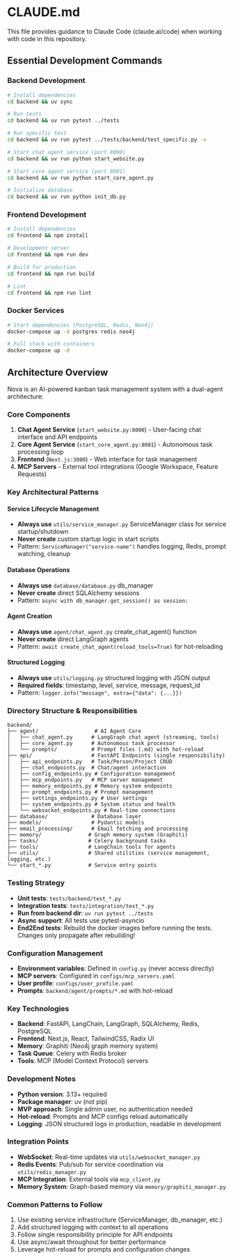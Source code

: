 # CLAUDE.md

This file provides guidance to Claude Code (claude.ai/code) when working with code in this repository.

## Essential Development Commands

### Backend Development
```bash
# Install dependencies
cd backend && uv sync

# Run tests
cd backend && uv run pytest ../tests

# Run specific test
cd backend && uv run pytest ../tests/backend/test_specific.py -v

# Start chat agent service (port 8000)
cd backend && uv run python start_website.py

# Start core agent service (port 8001)
cd backend && uv run python start_core_agent.py

# Initialize database
cd backend && uv run python init_db.py
```

### Frontend Development
```bash
# Install dependencies
cd frontend && npm install

# Development server
cd frontend && npm run dev

# Build for production
cd frontend && npm run build

# Lint
cd frontend && npm run lint
```

### Docker Services
```bash
# Start dependencies (PostgreSQL, Redis, Neo4j)
docker-compose up -d postgres redis neo4j

# Full stack with containers
docker-compose up -d
```

## Architecture Overview

Nova is an AI-powered kanban task management system with a dual-agent architecture:

### Core Components
1. **Chat Agent Service** (`start_website.py:8000`) - User-facing chat interface and API endpoints
2. **Core Agent Service** (`start_core_agent.py:8001`) - Autonomous task processing loop
3. **Frontend** (`Next.js:3000`) - Web interface for task management
4. **MCP Servers** - External tool integrations (Google Workspace, Feature Requests)

### Key Architectural Patterns

#### Service Lifecycle Management
- **Always use** `utils/service_manager.py` ServiceManager class for service startup/shutdown
- **Never create** custom startup logic in start scripts
- Pattern: `ServiceManager("service-name")` handles logging, Redis, prompt watching, cleanup

#### Database Operations
- **Always use** `database/database.py` db_manager
- **Never create** direct SQLAlchemy sessions
- Pattern: `async with db_manager.get_session() as session:`

#### Agent Creation
- **Always use** `agent/chat_agent.py` create_chat_agent() function
- **Never create** direct LangGraph agents
- Pattern: `await create_chat_agent(reload_tools=True)` for hot-reloading

#### Structured Logging
- **Always use** `utils/logging.py` structured logging with JSON output
- **Required fields**: timestamp, level, service, message, request_id
- Pattern: `logger.info("message", extra={"data": {...}})`

### Directory Structure & Responsibilities

```
backend/
├── agent/                  # AI Agent Core
│   ├── chat_agent.py      # LangGraph chat agent (streaming, tools)
│   ├── core_agent.py      # Autonomous task processor
│   └── prompts/           # Prompt files (.md) with hot-reload
├── api/                   # FastAPI Endpoints (single responsibility)
│   ├── api_endpoints.py   # Task/Person/Project CRUD
│   ├── chat_endpoints.py  # Chat/agent interaction
│   ├── config_endpoints.py # Configuration management
│   ├── mcp_endpoints.py   # MCP server management
│   ├── memory_endpoints.py # Memory system endpoints
│   ├── prompt_endpoints.py # Prompt management
│   ├── settings_endpoints.py # User settings
│   ├── system_endpoints.py # System status and health
│   └── websocket_endpoints.py # Real-time connections
├── database/              # Database layer
├── models/                # Pydantic models
├── email_processing/      # Email fetching and processing
├── memory/               # Graph memory system (Graphiti)
├── tasks/                # Celery background tasks
├── tools/                # LangChain tools for agents
├── utils/                # Shared utilities (service management, logging, etc.)
└── start_*.py            # Service entry points
```

### Testing Strategy
- **Unit tests**: `tests/backend/test_*.py`
- **Integration tests**: `tests/integration/test_*.py`
- **Run from backend dir**: `uv run pytest ../tests`
- **Async support**: All tests use pytest-asyncio
- **End2End tests**: Rebuild the docker images before running the tests. Changes only propagate after rebuilding!

### Configuration Management
- **Environment variables**: Defined in `config.py` (never access directly)
- **MCP servers**: Configured in `configs/mcp_servers.yaml`
- **User profile**: `configs/user_profile.yaml`
- **Prompts**: `backend/agent/prompts/*.md` with hot-reload

### Key Technologies
- **Backend**: FastAPI, LangChain, LangGraph, SQLAlchemy, Redis, PostgreSQL
- **Frontend**: Next.js, React, TailwindCSS, Radix UI
- **Memory**: Graphiti (Neo4j graph memory system)
- **Task Queue**: Celery with Redis broker
- **Tools**: MCP (Model Context Protocol) servers

### Development Notes
- **Python version**: 3.13+ required
- **Package manager**: uv (not pip)
- **MVP approach**: Single admin user, no authentication needed
- **Hot-reload**: Prompts and MCP configs reload automatically
- **Logging**: JSON structured logs in production, readable in development

### Integration Points
- **WebSocket**: Real-time updates via `utils/websocket_manager.py`
- **Redis Events**: Pub/sub for service coordination via `utils/redis_manager.py`
- **MCP Integration**: External tools via `mcp_client.py`
- **Memory System**: Graph-based memory via `memory/graphiti_manager.py`

### Common Patterns to Follow
1. Use existing service infrastructure (ServiceManager, db_manager, etc.)
2. Add structured logging with context to all operations
3. Follow single responsibility principle for API endpoints
4. Use async/await throughout for better performance
5. Leverage hot-reload for prompts and configuration changes